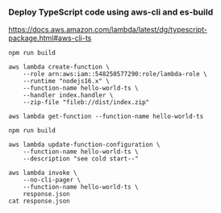 ### Deploy TypeScript code using aws-cli and es-build

https://docs.aws.amazon.com/lambda/latest/dg/typescript-package.html#aws-cli-ts

```shell
npm run build

aws lambda create-function \
    --role arn:aws:iam::548250577290:role/lambda-role \
    --runtime "nodejs16.x" \
    --function-name hello-world-ts \
    --handler index.handler \
    --zip-file "fileb://dist/index.zip"

aws lambda get-function --function-name hello-world-ts
```

```shell
npm run build

aws lambda update-function-configuration \
    --function-name hello-world-ts \
    --description "see cold start--"
```

```shell
aws lambda invoke \
    --no-cli-pager \
    --function-name hello-world-ts \
    response.json
cat response.json
```
